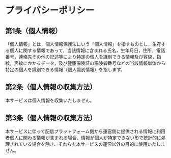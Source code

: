 # プライバシーポリシー


## 第1条（個人情報）
「個人情報」とは，個人情報保護法にいう「個人情報」を指すものとし，生存する個人に関する情報であって，当該情報に含まれる氏名，生年月日，住所，電話番号，連絡先その他の記述等により特定の個人を識別できる情報及び容貌，指紋，声紋にかかるデータ，及び健康保険証の保険者番号などの当該情報単体から特定の個人を識別できる情報（個人識別情報）を指します。

## 第2条（個人情報の収集方法）
本サービスは個人情報を収集いたしません。

## 第3条（個人情報の収集方法）
本サービスに伴って配信プラットフォーム側から運営側に提供される情報に利用者個人に関わる情報が含まれる場合、情報が個人が特定できない形で統計的に処理されている場合を除き、それらを本サービスの運営以外の目的に使用いたしません。
